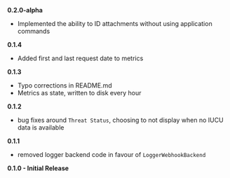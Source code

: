 **0.2.0-alpha**

- Implemented the ability to ID attachments without using application commands

**0.1.4**

- Added first and last request date to metrics

**0.1.3**

- Typo corrections in README.md
- Metrics as state, written to disk every hour

**0.1.2**

- bug fixes around `Threat Status`, choosing to not display when no IUCU data is available

**0.1.1**

- removed logger backend code in favour of `LoggerWebhookBackend`

**0.1.0 - Initial Release**
